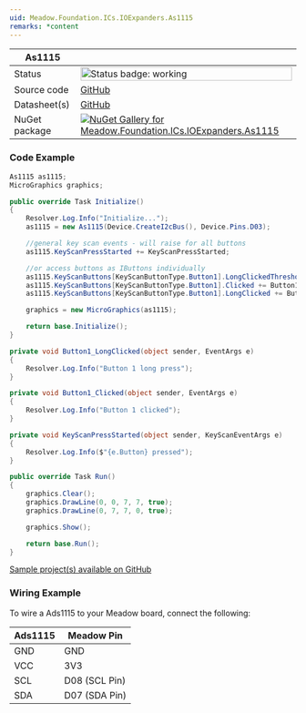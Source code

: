 ```yaml
---
uid: Meadow.Foundation.ICs.IOExpanders.As1115
remarks: *content
---
```


| As1115 | |
|--------|--------|
| Status | <img src="https://img.shields.io/badge/Working-brightgreen" style="width: auto; height: -webkit-fill-available;" alt="Status badge: working" /> |
| Source code | [GitHub](https://github.com/WildernessLabs/Meadow.Foundation/tree/main/Source/Meadow.Foundation.Peripherals/ICs.IOExpanders.As1115) |
| Datasheet(s) | [GitHub](https://github.com/WildernessLabs/Meadow.Foundation/tree/main/Source/Meadow.Foundation.Peripherals/ICs.IOExpanders.As1115/Datasheet) |
| NuGet package | <a href="https://www.nuget.org/packages/Meadow.Foundation.ICs.IOExpanders.As1115/" target="_blank"><img src="https://img.shields.io/nuget/v/Meadow.Foundation.ICs.IOExpanders.As1115.svg?label=Meadow.Foundation.ICs.IOExpanders.As1115" alt="NuGet Gallery for Meadow.Foundation.ICs.IOExpanders.As1115" /></a> |

### Code Example

```csharp
As1115 as1115;
MicroGraphics graphics;

public override Task Initialize()
{
    Resolver.Log.Info("Initialize...");
    as1115 = new As1115(Device.CreateI2cBus(), Device.Pins.D03);

    //general key scan events - will raise for all buttons
    as1115.KeyScanPressStarted += KeyScanPressStarted;

    //or access buttons as IButtons individually
    as1115.KeyScanButtons[KeyScanButtonType.Button1].LongClickedThreshold = TimeSpan.FromSeconds(1);
    as1115.KeyScanButtons[KeyScanButtonType.Button1].Clicked += Button1_Clicked;
    as1115.KeyScanButtons[KeyScanButtonType.Button1].LongClicked += Button1_LongClicked; ;

    graphics = new MicroGraphics(as1115);

    return base.Initialize();
}

private void Button1_LongClicked(object sender, EventArgs e)
{
    Resolver.Log.Info("Button 1 long press");
}

private void Button1_Clicked(object sender, EventArgs e)
{
    Resolver.Log.Info("Button 1 clicked");
}

private void KeyScanPressStarted(object sender, KeyScanEventArgs e)
{
    Resolver.Log.Info($"{e.Button} pressed");
}

public override Task Run()
{
    graphics.Clear();
    graphics.DrawLine(0, 0, 7, 7, true);
    graphics.DrawLine(0, 7, 7, 0, true);

    graphics.Show();

    return base.Run();
}

```

[Sample project(s) available on GitHub](https://github.com/WildernessLabs/Meadow.Foundation/tree/main/Source/Meadow.Foundation.Peripherals/ICs.IOExpanders.As1115/Samples/As1115_Sample)

### Wiring Example

To wire a Ads1115 to your Meadow board, connect the following:

| Ads1115  | Meadow Pin    |
|---------|---------------|
| GND     | GND           |
| VCC     | 3V3           |
| SCL     | D08 (SCL Pin) |
| SDA     | D07 (SDA Pin) |
